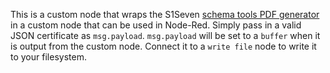 This is a custom node that wraps the S1Seven [schema tools PDF generator](https://www.npmjs.com/package/@s1seven/schema-tools-generate-pdf/v/0.0.19) in a custom node that can be used in Node-Red. Simply pass in a valid JSON certificate as `msg.payload`. `msg.payload` will be set to a `buffer` when it is output from the custom node. Connect it to a `write file` node to write it to your filesystem.
